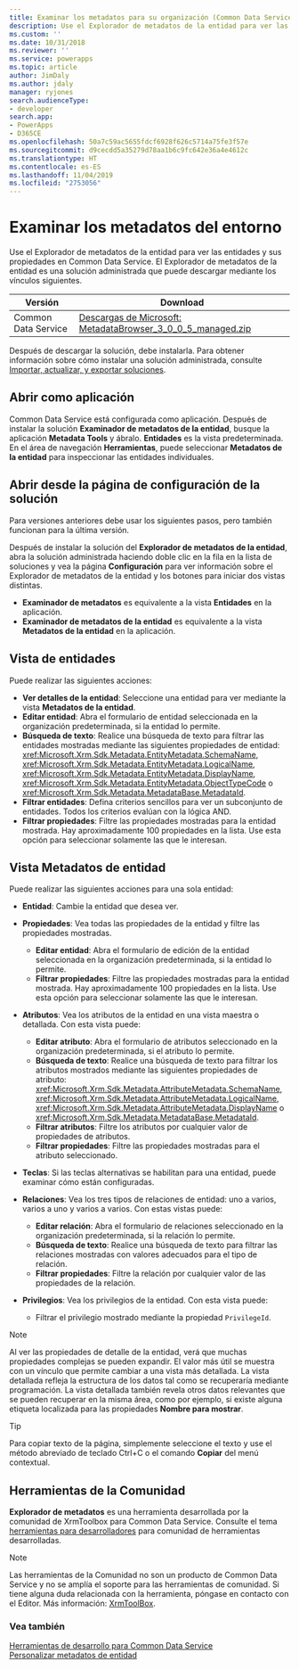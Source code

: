 ```yaml
---
title: Examinar los metadatos para su organización (Common Data Service) | Microsoft Docs
description: Use el Explorador de metadatos de la entidad para ver las entidades y sus propiedades en Common Data Service. El Explorador de metadatos de la entidad es una solución administrada que puede descargar e instalar en su organización.
ms.custom: ''
ms.date: 10/31/2018
ms.reviewer: ''
ms.service: powerapps
ms.topic: article
author: JimDaly
ms.author: jdaly
manager: ryjones
search.audienceType:
- developer
search.app:
- PowerApps
- D365CE
ms.openlocfilehash: 50a7c59ac5655fdcf6928f626c5714a75fe3f57e
ms.sourcegitcommit: d9cecdd5a35279d78aa1b6c9fc642e36a4e4612c
ms.translationtype: HT
ms.contentlocale: es-ES
ms.lasthandoff: 11/04/2019
ms.locfileid: "2753056"
---
```

# <a name="browse-the-metadata-for-your-environment"></a>Examinar los metadatos del entorno

Use el Explorador de metadatos de la entidad para ver las entidades y sus propiedades en Common Data Service. El Explorador de metadatos de la entidad es una solución administrada que puede descargar mediante los vínculos siguientes.


|                                                                                               Versión                                                                                                |                                                                                     Download                                                                                      |
|------------------------------------------------------------------------------------------------------------------------------------------------------------------------------------------------------|-----------------------------------------------------------------------------------------------------------------------------------------------------------------------------------|
| Common Data Service | [Descargas de Microsoft: MetadataBrowser_3_0_0_5_managed.zip](https://download.microsoft.com/download/8/E/3/8E3279FE-7915-48FE-A68B-ACAFB86DA69C/MetadataBrowser_3_0_0_5_managed.zip) |

Después de descargar la solución, debe instalarla. Para obtener información sobre cómo instalar una solución administrada, consulte [Importar, actualizar, y exportar soluciones](/dynamics365/customer-engagement/developer/customize/import-update-export-solutions).  

## <a name="open-as-an-app"></a>Abrir como aplicación
Common Data Service está configurada como aplicación. Después de instalar la solución **Examinador de metadatos de la entidad**, busque la aplicación **Metadata Tools** y ábralo. **Entidades** es la vista predeterminada. En el área de navegación **Herramientas**, puede seleccionar **Metadatos de la entidad** para inspeccionar las entidades individuales.

## <a name="open-from-the-solution-configuration-page"></a>Abrir desde la página de configuración de la solución
Para versiones anteriores debe usar los siguientes pasos, pero también funcionan para la última versión.  

Después de instalar la solución del **Explorador de metadatos de la entidad**, abra la solución administrada haciendo doble clic en la fila en la lista de soluciones y vea la página **Configuración** para ver información sobre el Explorador de metadatos de la entidad y los botones para iniciar dos vistas distintas.
- **Examinador de metadatos** es equivalente a la vista **Entidades** en la aplicación.
- **Examinador de metadatos de la entidad** es equivalente a la vista **Metadatos de la entidad** en la aplicación.

## <a name="entities-view"></a>Vista de entidades
Puede realizar las siguientes acciones:

- **Ver detalles de la entidad**: Seleccione una entidad para ver mediante la vista **Metadatos de la entidad**.
- **Editar entidad**: Abra el formulario de entidad seleccionada en la organización predeterminada, si la entidad lo permite.
- **Búsqueda de texto**: Realice una búsqueda de texto para filtrar las entidades mostradas mediante las siguientes propiedades de entidad: <xref:Microsoft.Xrm.Sdk.Metadata.EntityMetadata.SchemaName>, <xref:Microsoft.Xrm.Sdk.Metadata.EntityMetadata.LogicalName>, <xref:Microsoft.Xrm.Sdk.Metadata.EntityMetadata.DisplayName>, <xref:Microsoft.Xrm.Sdk.Metadata.EntityMetadata.ObjectTypeCode> o <xref:Microsoft.Xrm.Sdk.Metadata.MetadataBase.MetadataId>.
- **Filtrar entidades**: Defina criterios sencillos para ver un subconjunto de entidades. Todos los criterios evalúan con la lógica AND.
- **Filtrar propiedades**: Filtre las propiedades mostradas para la entidad mostrada. Hay aproximadamente 100 propiedades en la lista. Use esta opción para seleccionar solamente las que le interesan.

## <a name="entity-metadata-view"></a>Vista Metadatos de entidad

Puede realizar las siguientes acciones para una sola entidad:

- **Entidad**: Cambie la entidad que desea ver.
- **Propiedades**: Vea todas las propiedades de la entidad y filtre las propiedades mostradas.

    - **Editar entidad**: Abra el formulario de edición de la entidad seleccionada en la organización predeterminada, si la entidad lo permite.
    - **Filtrar propiedades**: Filtre las propiedades mostradas para la entidad mostrada. Hay aproximadamente 100 propiedades en la lista. Use esta opción para seleccionar solamente las que le interesan.

- **Atributos**: Vea los atributos de la entidad en una vista maestra o detallada. Con esta vista puede:

    - **Editar atributo**: Abra el formulario de atributos seleccionado en la organización predeterminada, si el atributo lo permite.
    - **Búsqueda de texto**: Realice una búsqueda de texto para filtrar los atributos mostrados mediante las siguientes propiedades de atributo: <xref:Microsoft.Xrm.Sdk.Metadata.AttributeMetadata.SchemaName>, <xref:Microsoft.Xrm.Sdk.Metadata.AttributeMetadata.LogicalName>, <xref:Microsoft.Xrm.Sdk.Metadata.AttributeMetadata.DisplayName> o <xref:Microsoft.Xrm.Sdk.Metadata.MetadataBase.MetadataId>.
    - **Filtrar atributos**: Filtre los atributos por cualquier valor de propiedades de atributos.
    - **Filtrar propiedades**: Filtre las propiedades mostradas para el atributo seleccionado.

- **Teclas**: Si las teclas alternativas se habilitan para una entidad, puede examinar cómo están configuradas.

- **Relaciones**: Vea los tres tipos de relaciones de entidad: uno a varios, varios a uno y varios a varios. Con estas vistas puede:  
    - **Editar relación**: Abra el formulario de relaciones seleccionado en la organización predeterminada, si la relación lo permite.  
    - **Búsqueda de texto**: Realice una búsqueda de texto para filtrar las relaciones mostradas con valores adecuados para el tipo de relación.  
    - **Filtrar propiedades**: Filtre la relación por cualquier valor de las propiedades de la relación.

- **Privilegios**: Vea los privilegios de la entidad. Con esta vista puede:  
    - Filtrar el privilegio mostrado mediante la propiedad `PrivilegeId`.

> [!NOTE]
> Al ver las propiedades de detalle de la entidad, verá que muchas propiedades complejas se pueden expandir. El valor más útil se muestra con un vínculo que permite cambiar a una vista más detallada. La vista detallada refleja la estructura de los datos tal como se recuperaría mediante programación. La vista detallada también revela otros datos relevantes que se pueden recuperar en la misma área, como por ejemplo, si existe alguna etiqueta localizada para las propiedades **Nombre para mostrar**.

> [!TIP]
> Para copiar texto de la página, simplemente seleccione el texto y use el método abreviado de teclado Ctrl+C o el comando **Copiar** del menú contextual.

## <a name="community-tools"></a>Herramientas de la Comunidad

**Explorador de metadatos** es una herramienta desarrollada por la comunidad de XrmToolbox para Common Data Service. Consulte el tema [herramientas para desarrolladores](developer-tools.md) para comunidad de herramientas desarrolladas.

> [!NOTE]
> Las herramientas de la Comunidad no son un producto de Common Data Service y no se amplía el soporte para las herramientas de comunidad. Si tiene alguna duda relacionada con la herramienta, póngase en contacto con el Editor. Más información: [XrmToolBox](https://www.xrmtoolbox.com).

### <a name="see-also"></a>Vea también

 [Herramientas de desarrollo para Common Data Service](developer-tools.md)<br />
 [Personalizar metadatos de entidad](customize-entity-metadata.md)<br />
 